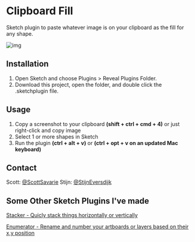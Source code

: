 # Clipboard Fill
Sketch plugin to paste whatever image is on your clipboard as the fill for any shape.

![img](http://g.recordit.co/CCUzb1W47g.gif)

## Installation

1. Open Sketch and choose Plugins > Reveal Plugins Folder.
2. Download this project, open the folder, and double click the .sketchplugin file.


## Usage
1.  Copy a screenshot to your clipboard **(shift + ctrl + cmd + 4)** or just right-click and copy image
2. Select 1 or more shapes in Sketch
3. Run the plugin **(ctrl + alt + v)** or **(ctrl + opt + v on an updated Mac keyboard)**


## Contact

Scott: [@ScottSavarie](https://www.twitter.com/scottsavarie)
Stijn: [@StijnEversdijk](https://www.twitter.com/StijnEversdijk)


## Some Other Sketch Plugins I've made
[Stacker - Quicly stack things horizontally or vertically](https://github.com/ScottSavarie/stacker)

[Enumerator - Rename and number your artboards or layers based on their x,y position](https://github.com/ScottSavarie/Enumerator)


